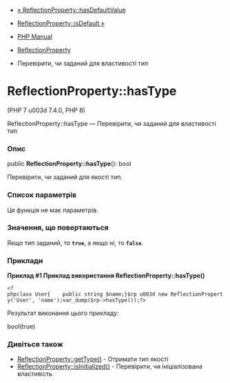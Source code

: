 - [«
ReflectionProperty::hasDefaultValue](reflectionproperty.hasdefaultvalue.md)
- [ReflectionProperty::isDefault »](reflectionproperty.isdefault.md)

- [PHP Manual](index.md)
- [ReflectionProperty](class.reflectionproperty.md)
- Перевірити, чи заданий для властивості тип

# ReflectionProperty::hasType

(PHP 7 u003d 7.4.0, PHP 8)

ReflectionProperty::hasType — Перевірити, чи заданий для властивості тип

### Опис

public **ReflectionProperty::hasType**(): bool

Перевірити, чи заданий для якості тип.

### Список параметрів

Ця функція не має параметрів.

### Значення, що повертаються

Якщо тип заданий, то **`true`**, а якщо ні, то **`false`**.

### Приклади

**Приклад #1 Приклад використання **ReflectionProperty::hasType()****

` <?phpclass User{    public string $name;}$rp u003d new ReflectionProperty('User', 'name');var_dump($rp->hasType());?> `

Результат виконання цього прикладу:

bool(true)

### Дивіться також

- [ReflectionProperty::getType()](reflectionproperty.gettype.md) -
Отримати тип якості
- [ReflectionProperty::isInitialized()](reflectionproperty.isinitialized.md) -
Перевірити, чи ініціалізована властивість
